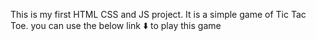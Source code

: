 This is my first HTML CSS and JS project. It is a simple game of Tic Tac Toe.
you can use the below link ⬇️ to play this game
